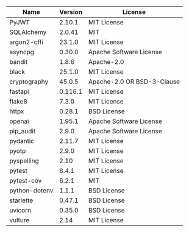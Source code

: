 | Name          | Version | License                    |
|---------------|---------|----------------------------|
| PyJWT         | 2.10.1  | MIT License                |
| SQLAlchemy    | 2.0.41  | MIT                        |
| argon2-cffi   | 23.1.0  | MIT License                |
| asyncpg       | 0.30.0  | Apache Software License    |
| bandit        | 1.8.6   | Apache-2.0                 |
| black         | 25.1.0  | MIT License                |
| cryptography  | 45.0.5  | Apache-2.0 OR BSD-3-Clause |
| fastapi       | 0.116.1 | MIT License                |
| flake8        | 7.3.0   | MIT License                |
| httpx         | 0.28.1  | BSD License                |
| openai        | 1.95.1  | Apache Software License    |
| pip_audit     | 2.9.0   | Apache Software License    |
| pydantic      | 2.11.7  | MIT License                |
| pyotp         | 2.9.0   | MIT License                |
| pyspelling    | 2.10    | MIT License                |
| pytest        | 8.4.1   | MIT License                |
| pytest-cov    | 6.2.1   | MIT                        |
| python-dotenv | 1.1.1   | BSD License                |
| starlette     | 0.47.1  | BSD License                |
| uvicorn       | 0.35.0  | BSD License                |
| vulture       | 2.14    | MIT License                |
